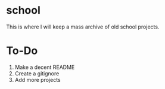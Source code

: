 # school
This is where I will keep a mass archive of old school projects.

# To-Do
1) Make a decent README 
2) Create a gitignore
3) Add more projects
